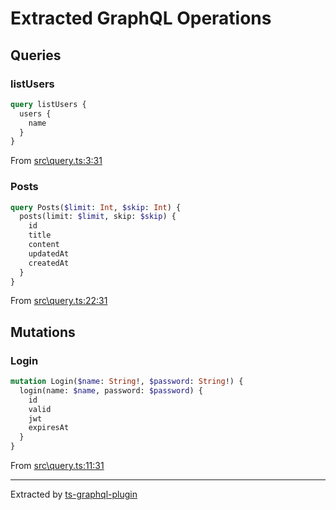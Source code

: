 # Extracted GraphQL Operations
## Queries

### listUsers

```graphql
query listUsers {
  users {
    name
  }
}
```

From [src\query.ts:3:31](src\query.ts#L3-L9)
    

### Posts

```graphql
query Posts($limit: Int, $skip: Int) {
  posts(limit: $limit, skip: $skip) {
    id
    title
    content
    updatedAt
    createdAt
  }
}
```

From [src\query.ts:22:31](src\query.ts#L22-L32)
    
## Mutations

### Login

```graphql
mutation Login($name: String!, $password: String!) {
  login(name: $name, password: $password) {
    id
    valid
    jwt
    expiresAt
  }
}
```

From [src\query.ts:11:31](src\query.ts#L11-L20)
    
---
Extracted by [ts-graphql-plugin](https://github.com/Quramy/ts-graphql-plugin)